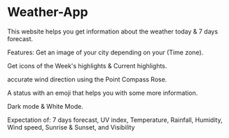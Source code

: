 # Weather-App

This website helps you get information about the weather today & 7 days forecast.

Features: 
  Get an image of your city depending on your (Time zone).
  
  Get icons of the Week's highlights & Current highlights.
  
  accurate wind direction using the Point Compass Rose.
  
  A status with an emoji that helps you with some more information.
  
  Dark mode & White Mode.
  
  
Expectation of:
  7 days forecast,
  UV index,
  Temperature,
  Rainfall,
  Humidity,
  Wind speed,
  Sunrise & Sunset, and
  Visibility
